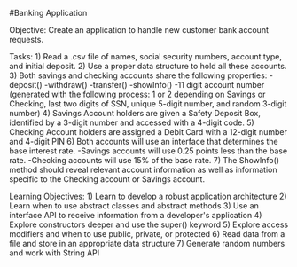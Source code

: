 #Banking Application

Objective: Create an application to handle new customer bank account requests.

Tasks:
    1) Read a .csv file of names, social security numbers, account type, and initial deposit.
    2) Use a proper data structure to hold all these accounts.
    3) Both savings and checking accounts share the following properties:
        -deposit()
        -withdraw()
        -transfer()
        -showInfo()
        -11 digit account number (generated with the following process: 1 or 2 depending on Savings or Checking, 
        last two digits of SSN, unique 5-digit number, and random 3-digit number)
    4) Savings Account holders are given a Safety Deposit Box, identified by a 3-digit number 
        and accessed with a 4-digit code.
    5) Checking Account holders are assigned a Debit Card with a 12-digit number and 4-digit PIN
    6) Both accounts will use an interface that determines the base interest rate.
        -Savings accounts will use 0.25 points less than the base rate.
        -Checking accounts will use 15% of the base rate.
    7) The ShowInfo() method should reveal relevant account information as well as information 
        specific to the Checking account or Savings account.
       
Learning Objectives:
    1) Learn to develop a robust application architecture
    2) Learn when to use abstract classes and abstract methods
    3) Use an interface API to receive information from a developer's application
    4) Explore constructors deeper and use the super() keyword
    5) Explore access modifiers and when to use public, private, or protected
    6) Read data from a file and store in an appropriate data structure
    7) Generate random numbers and work with String API